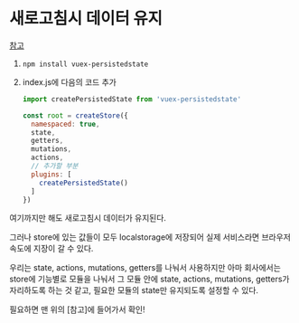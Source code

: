 # 새로고침시 데이터 유지

[참고](http://blog.knowgari.com/state%EC%B4%88%EA%B8%B0%ED%99%94%EB%A7%89%EA%B8%B0/)

1. `npm install vuex-persistedstate`

2. index.js에 다음의 코드 추가

   ```js
   import createPersistedState from 'vuex-persistedstate'
   
   const root = createStore({
     namespaced: true,
     state,
     getters,
     mutations,
     actions,
     // 추가할 부분
     plugins: [
       createPersistedState()
     ]
   })
   ```

여기까지만 해도 새로고침시 데이터가 유지된다.



그러나 store에 있는 값들이 모두 localstorage에 저장되어 실제 서비스라면 브라우저 속도에 지장이 갈 수 있다.

우리는 state, actions, mutations, getters를 나눠서 사용하지만 아마 회사에서는 store에 기능별로 모듈을 나눠서  그 모듈 안에 state, actions, mutations, getters가 자리하도록 하는 것 같고, 필요한 모듈의 state만 유지되도록 설정할 수 있다.

필요하면 맨 위의 [참고]에 들어가서 확인!

